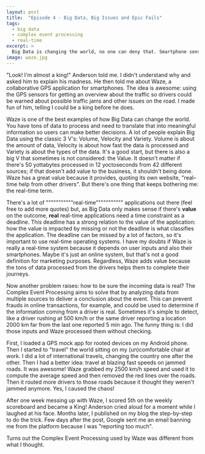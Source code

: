 ```yaml
---
layout: post
title:  "Episode 4 - Big Data, Big Issues and Epic Fails"
tags:
  - big data
  - complex event processing
  - real-time
excerpt: >
  Big Data is changing the world, no one can deny that. Smartphone sensors came to add even more data to process. This episode shows a great Big Data application, some issues caused by trusting user input data and an epic fail that allowed me to cause some trouble.
image: waze.jpg
---
```


"Look! I'm almost a king!" Anderson told me. I didn't understand why and asked him to explain his madness. He then told me about Waze, a collaborative GPS application for smartphones. The idea is awesome: using the GPS sensors for getting an overview about the traffic so drivers could be warned about possible traffic jams and other issues on the road. I made fun of him, telling I could be a king before he does.

Waze is one of the best examples of how Big Data can change the world. You have tons of data to process and need to translate that into meaningful information so users can make better decisions. A lot of people explain Big Data using the classic 3 V's: Volume, Velocity and Variety. Volume is about the amount of data, Velocity is about how fast the data is processed and Variety is about the types of the data. It's a good start, but there is also a big V that sometimes is not considered: the Value. It doesn't matter if there's 50 yottabytes processed in 12 yoctoseconds from 42 different sources; if that doesn't add value to the business, it shouldn't being done. Waze has a great value because it provides, quoting its own website, "real–time help from other drivers". But there's one thing that keeps bothering me: the real-time term.

There's a lot of """""""""""real-time""""""""""" applications out there (feel free to add more quotes) but, as Big Data only makes sense if there's **value** on the outcome, **real** real-time applications need a time constraint as a deadline. This deadline has a strong relation to the value of the application: how the value is impacted by missing or not the deadline is what classifies the application. The deadline can be missed by a lot of factors, so it's important to use real-time operating systems. I have my doubts if Waze is really a real-time system because it depends on user inputs and also their smartphones. Maybe it's just an online system, but that's not a good definition for marketing purposes. Regardless, Waze adds value because the tons of data processed from the drivers helps them to complete their journeys.

Now another problem raises: how to be sure the incoming data is real? The Complex Event Processing aims to solve that by analyzing data from multiple sources to deliver a conclusion about the event. This can prevent frauds in online transactions, for example, and could be used to determine if the information coming from a driver is real. Sometimes it's simple to detect, like a driver rushing at 500 km/h or the same driver reporting a location 2000 km far from the last one reported 5 min ago. The funny thing is: I did those inputs and Waze processed them without checking.

First, I loaded a GPS mock app for rooted devices on my Android phone. Then I started to "travel" the world sitting on my (un)comfortable chair at work. I did a lot of international travels, changing the country one after the other. Then I had a better idea: travel at blazing fast speeds on jammed roads. It was awesome! Waze grabbed my 2500 km/h speed and used it to compute the average speed and then removed the red lines over the roads. Then it routed more drivers to those roads because it thought they weren't jammed anymore. Yes, I caused the chaos!

After one week messing up with Waze, I scored 5th on the weekly scoreboard and became a King! Anderson cried aloud for a moment while I laughed at his face. Months later, I published on my blog the step-by-step to do the trick. Few days after the post, Google sent me an email banning me from the platform because I was "reporting too much".

Turns out the Complex Event Processing used by Waze was different from what I thought.